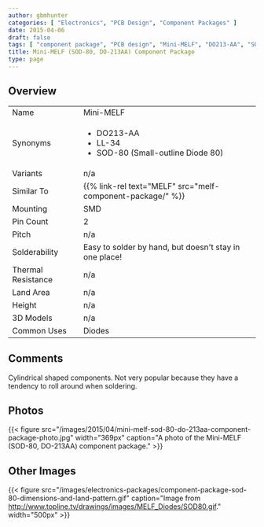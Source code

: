 ```yaml
---
author: gbmhunter
categories: [ "Electronics", "PCB Design", "Component Packages" ]
date: 2015-04-06
draft: false
tags: [ "component package", "PCB design", "Mini-MELF", "DO213-AA", "SOD-80", "LL-34" ]
title: Mini-MELF (SOD-80, DO-213AA) Component Package
type: page
---
```


## Overview

<table>
<tbody>
<tr>
<td>Name</td>
<td>Mini-MELF</td>
</tr>
<tr>
<td>Synonyms</td>
<td>
  <ul>
    <li>DO213-AA</li>
    <li>LL-34</li>
    <li>SOD-80 (Small-outline Diode 80)</li>
  </ul>
</td>
</tr>
<tr>
<td>Variants</td>
<td >n/a</td>
</tr>
<tr>
  <td>Similar To</td>
  <td>{{% link-rel text="MELF" src="melf-component-package/" %}}</td>
</tr>
<tr >
<td>Mounting</td>
<td >SMD</td>
</tr>
<tr >
<td >Pin Count</td>
<td >2</td>
</tr>
<tr >
<td >Pitch</td>
<td >n/a</td>
</tr>
<tr >
<td >Solderability
</td>
<td >Easy to solder by hand, but doesn't stay in one place!
</td></tr><tr >
<td >Thermal Resistance
</td>
<td >n/a
</td></tr><tr >
<td >Land Area
</td>
<td >n/a
</td></tr><tr >
<td >Height
</td>
<td >n/a
</td></tr><tr >
<td >3D Models
</td>
<td >n/a
</td></tr><tr >
<td >Common Uses
</td>
<td>Diodes</td>
</tr>
</tbody>
</table>

## Comments

Cylindrical shaped components. Not very popular because they have a tendency to roll around when soldering.

## Photos

{{< figure src="/images/2015/04/mini-melf-sod-80-do-213aa-component-package-photo.jpg" width="369px" caption="A photo of the Mini-MELF (SOD-80, DO-213AA) component package."  >}}

## Other Images

{{< figure src="/images/electronics-packages/component-package-sod-80-dimensions-and-land-pattern.gif" caption="Image from http://www.topline.tv/drawings/images/MELF_Diodes/SOD80.gif."  width="500px" >}}
